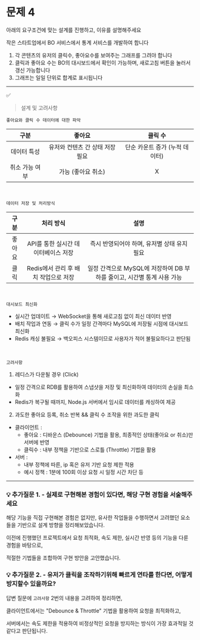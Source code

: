 # 문제 4

아래의 요구조건에 맞는 설계를 진행하고, 이유를 설명해주세요

작은 스타트업에서 BO 서비스에서 통계 서비스를 개발하여 합니다

1. 각 콘텐츠의 유저의 클릭수, 좋아요수를 보여주는 그래프를 그려야 합니다
2. 클릭과 좋아요 수는 BO의 대시보드에서 확인이 가능하며, 새로고침 버튼을 눌러서 갱신 가능합니다
3. 그래프는 일일 단위로 합계로 표시됩니다

---

✅

> 설계 및 고려사항

`좋아요와 클릭 수 데이터에 대한 파악`

|      구분      |             좋아요              |            클릭 수             |
| :------------: | :-----------------------------: | :----------------------------: |
|  데이터 특성   | 유저와 컨텐츠 간 상태 저장 필요 | 단순 카운트 증가 (누적 데이터) |
| 취소 가능 여부 |       가능 (좋아요 취소)        |               X                |

</br>

`데이터 저장 및 처리방식`

|  구분  |              처리 방식               |                                  설명                                  |
| :----: | :----------------------------------: | :--------------------------------------------------------------------: |
| 좋아요 | API를 통한 실시간 데이터베이스 저장  |              즉시 반영되어야 하며, 유저별 상태 유지 필요               |
|  클릭  | Redis에서 관리 후 배치 작업으로 저장 | 일정 간격으로 MySQL에 저장하여 DB 부하를 줄이고, 시간별 통계 사용 가능 |

</br>

`대시보드 최신화`

- 실시간 업데이트 → WebSocket을 통해 새로고침 없이 최신 데이터 반영
- 배치 작업과 연동 → 클릭 수가 일정 간격마다 MySQL에 저장될 시점에 대시보드 최신화
- Redis 캐싱 불필요 → 백오피스 시스템이므로 사용자가 적어 불필요하다고 판단됨

</br>

`고려사항`

1. 레디스가 다운될 경우 (Click)

- 일정 간격으로 RDB를 활용하여 스냅샷을 저장 및 최신화하여 데이터의 손실을 최소화
- Redis가 복구될 때까지, Node.js 서버에서 임시로 데이터를 캐싱하여 제공
  </br>

2. 과도한 좋아요 등록, 취소 반복 && 클릭 수 조작을 위한 과도한 클릭

- 클라이언트 :
  - 좋아요 : 디바운스 (Debounce) 기법을 활용, 최종적인 상태(좋아요 or 취소)만 서버에 반영
  - 클릭수 : 내부 정책을 기반으로 스로틀 (Throttle) 기법을 활용
- 서버 :
  - 내부 정책에 따른, ip 혹은 유저 기반 요청 제한 적용
  - 예시 정책 : 1분에 100회 이상 요청 시 일정 시간 차단 등

---

### 💡 추가질문 1. - 실제로 구현해본 경험이 있다면, 해당 구현 경험을 서술해주세요

해당 기능을 직접 구현해본 경험은 없지만, 유사한 작업들을 수행하면서 고려했던 요소들을 기반으로 설계 방향을 정리해보았습니다.

이전에 진행했던 프로젝트에서 요청 최적화, 속도 제한, 실시간 반영 등의 기능을 다룬 경험을 바탕으로,

적절한 기법들을 조합하여 구현 방안을 고안했습니다.

### 💡 추가질문 2. - 유저가 클릭을 조작하기위해 빠르게 연타를 한다면, 어떻게 방지할수 있을까요?

답변 질문에 `고려사항` 2번의 내용을 고려하여 정리하면,

클라이언트에서는 "Debounce & Throttle" 기법을 활용하여 요청을 최적화하고,

서버에서는 속도 제한을 적용하여 비정상적인 요청을 방지하는 방식이 가장 효과적일 것 같다고 판단됩니다.
